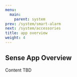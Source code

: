 ```yaml
---
menu:
  main:
    parent: system
prev: /system/smart-alarm
next: /system/accessories
title: app overview
weight: 4
---
```


## Sense App Overview

Content TBD

